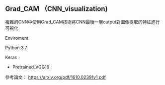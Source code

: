 ## Grad_CAM （CNN_visualization)
複雜的CNN中使用Grad_CAM技術將CNN最後一層output對圖像提取的特征進行可視化

Enviroment

Python 3.7

Keras
* Pretrained_VGG16

參考論文：
https://arxiv.org/pdf/1610.02391v1.pdf
